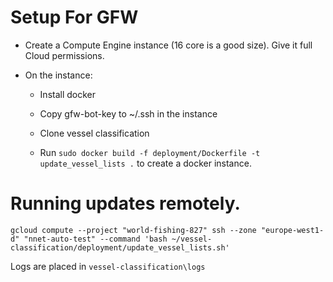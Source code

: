 # Setup For GFW

* Create a Compute Engine instance (16 core is a good size). Give it full Cloud permissions.

* On the instance:
    - Install docker

    - Copy gfw-bot-key to ~/.ssh in the instance

    - Clone vessel classification

    - Run `sudo docker build -f deployment/Dockerfile -t update_vessel_lists .` to create a docker instance.

# Running updates remotely.

`gcloud compute --project "world-fishing-827" ssh --zone "europe-west1-d" "nnet-auto-test" --command 'bash ~/vessel-classification/deployment/update_vessel_lists.sh'`

Logs are placed in `vessel-classification\logs`